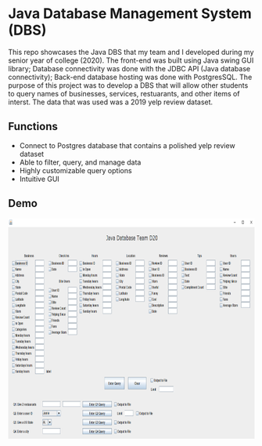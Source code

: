 # Java Database Management System (DBS)
This repo showcases the Java DBS that my team and I developed during my senior year of college (2020). The front-end was built using Java swing GUI library; Database connectivity was done with the JDBC API (Java database connectivity); Back-end database hosting was done with PostgresSQL. The purpose of this project was to develop a DBS that will allow other students to query names of businesses, services, restuarants, and other items of interst. The data that was used was a 2019 yelp review dataset.

## Functions
 * Connect to Postgres database that contains a polished yelp review dataset
 * Able to filter, query, and manage data
 * Highly customizable query options
 * Intuitive GUI

## Demo
<p align="center">
<img width="650" height="450" src="images/database.PNG">
</p>
